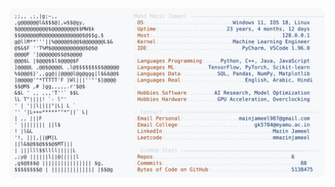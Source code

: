 <picture>
  <source srcset="https://raw.githubusercontent.com/mmazinjameel/mmazinjameel/main/dark_mode.svg?v=1742199263" media="(prefers-color-scheme: dark)">
  <img src="https://raw.githubusercontent.com/mmazinjameel/mmazinjameel/main/light_mode.svg?v=1742199263">
</picture>
